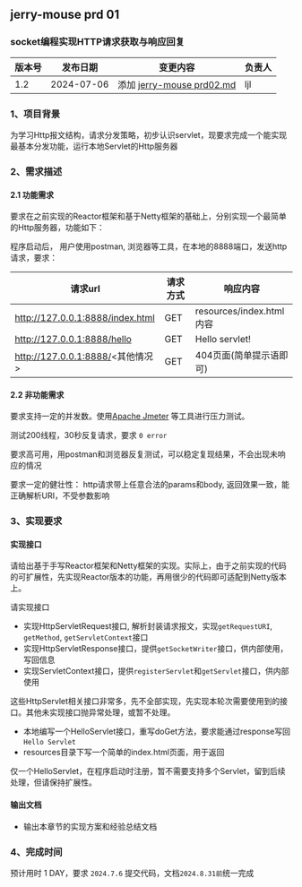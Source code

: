 ## jerry-mouse prd 01

### socket编程实现HTTP请求获取与响应回复

| 版本号 | 发布日期       | 变更内容                                  | 负责人 |
|-----|------------|---------------------------------------|-----|
| 1.2 | 2024-07-06 | 添加 [jerry-mouse prd02.md](./prd02.md) | ljl |

### 1、项目背景
为学习Http报文结构，请求分发策略，初步认识servlet，现要求完成一个能实现最基本分发功能，运行本地Servlet的Http服务器

### 2、需求描述
#### 2.1 功能需求
要求在之前实现的Reactor框架和基于Netty框架的基础上，分别实现一个最简单的Http服务器，功能如下：

程序启动后， 用户使用postman, 浏览器等工具，在本地的8888端口，发送http请求，要求：

| 请求url                            | 请求方式 | 响应内容                   |
|----------------------------------|------|------------------------|
| http://127.0.0.1:8888/index.html | GET  | resources/index.html内容 |
| http://127.0.0.1:8888/hello      | GET  | Hello servlet!         |
| http://127.0.0.1:8888/<其他情况>     | GET  | 404页面(简单提示语即可)         |

#### 2.2 非功能需求

要求支持一定的并发数。使用[Apache Jmeter](https://jmeter.apache.org/download_jmeter.cgi) 等工具进行压力测试。

测试200线程，30秒反复请求，要求 `0 error`

要求高可用，用postman和浏览器反复测试，可以稳定复现结果，不会出现未响应的情况

要求一定的健壮性： http请求带上任意合法的params和body, 返回效果一致，能正确解析URI，不受参数影响

### 3、实现要求
#### 实现接口
请给出基于手写Reactor框架和Netty框架的实现。实际上，由于之前实现的代码的可扩展性，先实现Reactor版本的功能，再用很少的代码即可适配到Netty版本上。

请实现接口

- 实现HttpServletRequest接口, 解析封装请求报文，实现`getRequestURI`, `getMethod`, `getServletContext`接口
- 实现HttpServletResponse接口，提供`getSocketWriter`接口，供内部使用，写回信息
- 实现ServletContext接口，提供`registerServlet`和`getServlet`接口，供内部使用

这些HttpServlet相关接口非常多，先不全部实现，先实现本轮次需要使用到的接口。其他未实现接口抛异常处理，或暂不处理。

- 本地编写一个HelloServlet接口，重写doGet方法，要求能通过response写回`Hello Servlet`
- resources目录下写一个简单的index.html页面，用于返回

仅一个HelloServlet，在程序启动时注册，暂不需要支持多个Servlet，留到后续处理，但请保持扩展性。

#### 输出文档
- 输出本章节的实现方案和经验总结文档

### 4、完成时间
预计用时 1 DAY，要求 `2024.7.6` 提交代码，文档`2024.8.31前`统一完成
